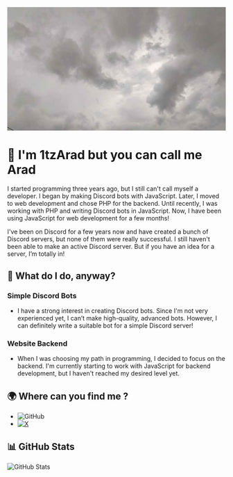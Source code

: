 <img src="images/README/11e5d4da6b7e35cbc46e62986e0797e1.jpg" align="center">

# 🎈 I'm 1tzArad but you can call me Arad


I started programming three years ago, but I still can't call myself a developer. I began by making Discord bots with JavaScript. Later, I moved to web development and chose PHP for the backend. Until recently, I was working with PHP and writing Discord bots in JavaScript. Now, I have been using JavaScript for web development for a few months!

I've been on Discord for a few years now and have created a bunch of Discord servers, but none of them were really successful. I still haven't been able to make an active Discord server. But if you have an idea for a server, I’m totally in!

## 🚀 What do I do, anyway?

### **Simple Discord Bots**

* I have a strong interest in creating Discord bots. Since I'm not very experienced yet, I can’t make high-quality, advanced bots. However, I can definitely write a suitable bot for a simple Discord server!

### Website Backend

* When I was choosing my path in programming, I decided to focus on the backend. I'm currently starting to work with JavaScript for backend development, but I haven't reached my desired level yet.

## 🌍 Where can you find me ?

- ![GitHub](https://img.shields.io/badge/GitHub-1tzArad-blue?style=flat&logo=github)
- [![X](https://img.shields.io/badge/Twitter-1tzarad-blue?style=flat&logo=twitter)](https://twitter.com/1tzarad)

## 📊 GitHub Stats

![GitHub Stats](https://github-readme-stats.vercel.app/api?username=1tzArad&show_icons=true&theme=radical)
